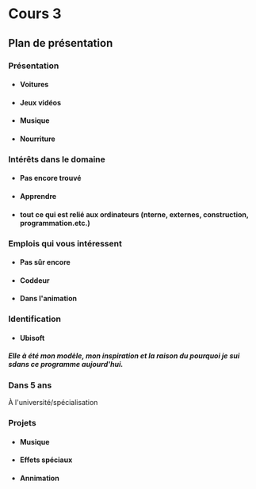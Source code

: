 # Cours 3
## Plan de présentation

### Présentation
* #### Voitures
* #### Jeux vidéos
* #### Musique
* #### Nourriture

### Intérêts dans le domaine
* #### Pas encore trouvé
* #### Apprendre
* #### tout ce qui est relié aux ordinateurs (nterne, externes, construction, programmation.etc.)

### Emplois qui vous intéressent
* #### Pas sûr encore
* #### Coddeur
* #### Dans l'animation

### Identification
* #### Ubisoft
##### Elle à été mon modèle, mon inspiration et la raison du pourquoi je sui sdans ce programme aujourd'hui.

### Dans 5 ans
À l'université/spécialisation
### Projets
* #### Musique
* #### Effets spéciaux
* #### Annimation
